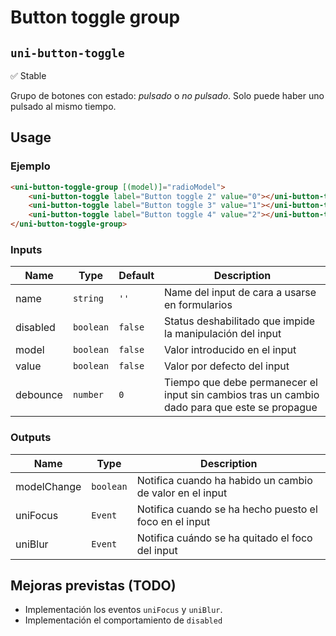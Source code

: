 Button toggle group
===================
`uni-button-toggle`
---
:white_check_mark: Stable

Grupo de botones con estado: *pulsado* o *no pulsado*. Solo puede haber uno pulsado al mismo tiempo.

## Usage

### Ejemplo

```html
<uni-button-toggle-group [(model)]="radioModel">
    <uni-button-toggle label="Button toggle 2" value="0"></uni-button-toggle>
    <uni-button-toggle label="Button toggle 3" value="1"></uni-button-toggle>
    <uni-button-toggle label="Button toggle 4" value="2"></uni-button-toggle>
</uni-button-toggle-group>
```

### Inputs

| Name      | Type        | Default | Description 
| ----------- | ----------- | ----------- | -----------
| name        | `string`    | `''`        | Name del input de cara a usarse en formularios
| disabled    | `boolean`   | `false`     | Status deshabilitado que impide la manipulación del input
| model       | `boolean`   | `false`     | Valor introducido en el input
| value       | `boolean`   | `false`     | Valor por defecto del input
| debounce    | `number`    | `0`         | Tiempo que debe permanecer el input sin cambios tras un cambio dado para que este se propague

### Outputs

| Name          | Type      | Description
| --------------- | --------- | -----------
| modelChange     | `boolean` | Notifica cuando ha habido un cambio de valor en el input
| uniFocus        | `Event`   | Notifica cuando se ha hecho puesto el foco en el input
| uniBlur         | `Event`   | Notifica cuándo se ha quitado el foco del input

## Mejoras previstas (TODO)

- Implementación los eventos `uniFocus` y `uniBlur`.
- Implementación el comportamiento de `disabled`
